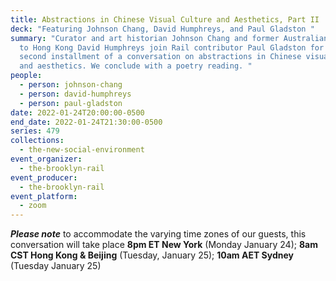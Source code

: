 ```yaml
---
title: Abstractions in Chinese Visual Culture and Aesthetics, Part II
deck: "Featuring Johnson Chang, David Humphreys, and Paul Gladston "
summary: "Curator and art historian Johnson Chang and former Australian diplomat
  to Hong Kong David Humphreys join Rail contributor Paul Gladston for the
  second installment of a conversation on abstractions in Chinese visual culture
  and aesthetics. We conclude with a poetry reading. "
people:
  - person: johnson-chang
  - person: david-humphreys
  - person: paul-gladston
date: 2022-01-24T20:00:00-0500
end_date: 2022-01-24T21:30:00-0500
series: 479
collections:
  - the-new-social-environment
event_organizer:
  - the-brooklyn-rail
event_producer:
  - the-brooklyn-rail
event_platform:
  - zoom
---
```

***Please note*** to accommodate the varying time zones of our guests, this conversation will take place **8pm ET New York** (Monday January 24); **8am CST Hong Kong & Beijing** (Tuesday, January 25); **10am AET Sydney** (Tuesday January 25)